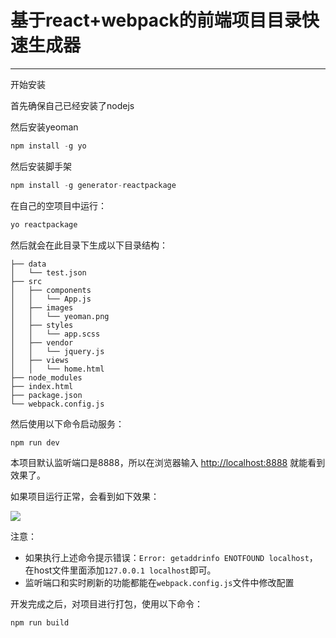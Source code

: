 # 基于react+webpack的前端项目目录快速生成器

------------

开始安装

首先确保自己已经安装了nodejs

然后安装yeoman

```js
npm install -g yo
```


然后安装脚手架

```js
npm install -g generator-reactpackage
```


在自己的空项目中运行：

```js
yo reactpackage
```

然后就会在此目录下生成以下目录结构：

    ├── data
    │   └── test.json
    ├── src
    │   ├── components
    │   │   └── App.js
    │   ├── images
    │   │   └── yeoman.png
    │   ├── styles
    │   │   └── app.scss
    │   ├── vendor
    │   │   └── jquery.js
    │   ├── views
    │   │   └── home.html
    ├── node_modules
    ├── index.html
    ├── package.json
    └── webpack.config.js


然后使用以下命令启动服务：

```js
npm run dev
```
本项目默认监听端口是8888，所以在浏览器输入 [http://localhost:8888](http://localhost:8888) 就能看到效果了。

如果项目运行正常，会看到如下效果：

![](https://img.alicdn.com/tps/TB1VKFhNXXXXXXCaXXXXXXXXXXX-884-217.png)


注意：
- 如果执行上述命令提示错误：`Error: getaddrinfo ENOTFOUND localhost`，在host文件里面添加`127.0.0.1 localhost`即可。
- 监听端口和实时刷新的功能都能在`webpack.config.js`文件中修改配置


开发完成之后，对项目进行打包，使用以下命令：

```js
npm run build
```
